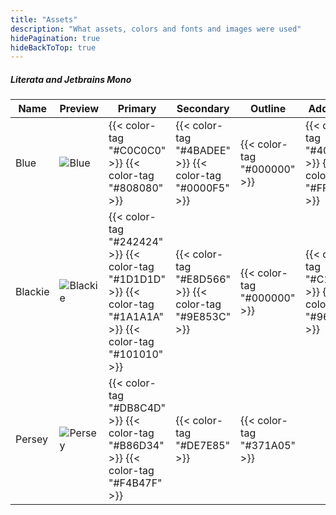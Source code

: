 ```yaml
---
title: "Assets"
description: "What assets, colors and fonts and images were used"
hidePagination: true
hideBackToTop: true
---
```

##### Literata and Jetbrains Mono

| Name    | Preview                             | Primary                                                                                                         | Secondary                                               | Outline                     | Additional                                              |
| ------- | ----------------------------------- | --------------------------------------------------------------------------------------------------------------- | ------------------------------------------------------- | --------------------------- | ------------------------------------------------------- |
| Blue    | ![Blue](/img/blue-100px.webp)       | {{< color-tag "#C0C0C0" >}} {{< color-tag "#808080" >}}                                                         | {{< color-tag "#4BADEE" >}} {{< color-tag "#0000F5" >}} | {{< color-tag "#000000" >}} | {{< color-tag "#4090CA" >}} {{< color-tag "#FFFFFF" >}} |
| Blackie | ![Blackie](/img/blackie-100px.webp) | {{< color-tag "#242424" >}} {{< color-tag "#1D1D1D" >}} {{< color-tag "#1A1A1A" >}} {{< color-tag "#101010" >}} | {{< color-tag "#E8D566" >}} {{< color-tag "#9E853C" >}} | {{< color-tag "#000000" >}} | {{< color-tag "#C1A1BE" >}} {{< color-tag "#966C91" >}} |
| Persey  | ![Persey](/img/persey-100px.webp)   | {{< color-tag "#DB8C4D" >}} {{< color-tag "#B86D34" >}} {{< color-tag "#F4B47F" >}}                             | {{< color-tag "#DE7E85" >}}                             | {{< color-tag "#371A05" >}} |                                                         |
